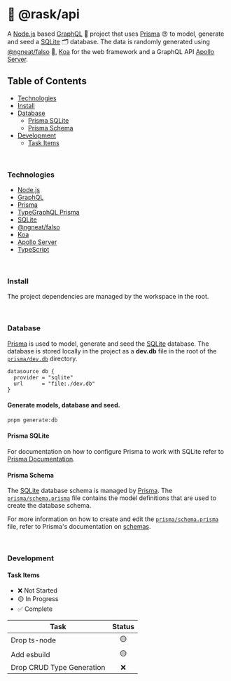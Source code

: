 # 🐇 @rask/api

A [Node.js](1) based [GraphQL](2) 🦄 project that uses [Prisma](3) 😍 to model, generate and seed a [SQLite](4) 🗂️ database. The data is randomly generated using [@ngneat/falso](4) 🎲, [Koa]() for the web framework and a GraphQL API [Apollo Server](5).

[1]: https://nodejs.org/en
[2]: https://graphql.org/
[3]: https://www.prisma.io
[4]: https://sqlite.org/index.html
[5]: https://ngneat.github.io/falso/
[6]: https://koajs.com/
[7]: https://www.apollographql.com/docs/apollo-server

## Table of Contents

- [Technologies](#technologies)
- [Install](#install)
- [Database](#database)
  - [Prisma SQLite]()
  - [Prisma Schema](#📐-prisma-schema)
- [Development](#development)
  - [Task Items](#task-items)

<br>

### Technologies

- [Node.js](https://nodejs.org/en)
- [GraphQL](https://graphql.org/)
- [Prisma](https://www.prisma.io)
- [TypeGraphQL Prisma](https://prisma.typegraphql.com/)
- [SQLite](https://sqlite.org/index.html)
- [@ngneat/falso](https://ngneat.github.io/falso/)
- [Koa](https://koajs.com/)
- [Apollo Server](https://www.apollographql.com/docs/apollo-server)
- [TypeScript](https://typescriptlang.org)

<br>

### Install

The project dependencies are managed by the workspace in the root.

<br>

### Database

[Prisma](1) is used to model, generate and seed the [SQLite](2) database. The database is stored locally in the project as a **dev.db** file in the root of the [`prisma/dev.db`](3) directory.

```prisma
datasource db {
  provider = "sqlite"
  url      = "file:./dev.db"
}
```

[1]: https://www.prisma.io
[2]: https://sqlite.org/index.html
[3]: /prisma/dev.db

#### Generate models, database and seed.

```bash
pnpm generate:db
```

#### Prisma SQLite

For documentation on how to configure Prisma to work with SQLite refer to [Prisma Documentation](https://www.prisma.io/docs/concepts/database-connectors/sqlite).

#### Prisma Schema

The [SQLite](1) database schema is managed by [Prisma](2). The [`prisma/schema.prisma`](3s) file contains the model definitions that are used to create the database schema.

For more information on how to create and edit the [`prisma/schema.prisma`](3) file, refer to Prisma's documentation on [schemas](4).

[1]: https://sqlite.org/index.html
[2]: https://www.prisma.io
[3]: /prisma/schema.prisma
[4]: https://www.prisma.io/docs/reference/api-reference/prisma-schema-reference

<br>

### Development

#### Task Items

- ❌ Not Started
- 🟡 In Progress
- ✅ Complete

| Task                      | Status |
| ------------------------- | :----: |
| Drop ts-node              |   🟡   |
| Add esbuild               |   🟡   |
| Drop CRUD Type Generation |   ❌   |
